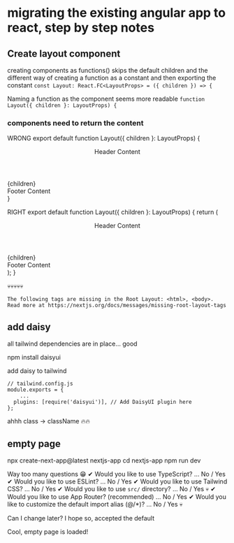 # migrating the existing angular app to react, step by step notes


## Create layout component 

creating components as functions() skips the default children and the different way of creating a function as a constant and then exporting the constant 
`const Layout: React.FC<LayoutProps> = ({ children }) => {` 

Naming a function as the component seems more readable 
`function Layout({ children }: LayoutProps) {`

### components need to return the content 

WRONG 
export default function Layout({ children }: LayoutProps) {
    <div>
      <header>Header Content</header>
      <main>{children}</main>
      <footer>Footer Content</footer>
    </div>
}

RIGHT
export default function Layout({ children }: LayoutProps) {
  return (
    <div>
      <header>Header Content</header>
      <main>{children}</main>
      <footer>Footer Content</footer>
    </div>
  );
}

💀💀💀💀💀
```
The following tags are missing in the Root Layout: <html>, <body>.
Read more at https://nextjs.org/docs/messages/missing-root-layout-tags
```


## add daisy

all tailwind dependencies are in place... good

npm install daisyui

add daisy to tailwind 
```
// tailwind.config.js
module.exports = {
    ...
  plugins: [require('daisyui')], // Add DaisyUI plugin here
};
```

ahhh class -> className 🔥🔥




## empty page

npx create-next-app@latest nextjs-app
cd nextjs-app
npm run dev


Way too many questions 😁
✔ Would you like to use TypeScript? … No / Yes
✔ Would you like to use ESLint? … No / Yes
✔ Would you like to use Tailwind CSS? … No / Yes
✔ Would you like to use `src/` directory? … No / Yes 💀
✔ Would you like to use App Router? (recommended) … No / Yes
✔ Would you like to customize the default import alias (@/*)? … No / Yes 💀

Can I change later? I hope so, accepted the default

Cool, empty page is loaded!
